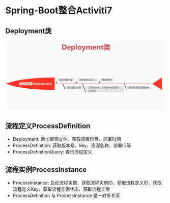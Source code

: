 #  Spring-Boot整合Activiti7

## Deployment类
![image](image/427e10cec7a8ded84f4bf9560f86591.png)

## 流程定义ProcessDefinition
* Deployment: 添加资源文件、获取部署信息、部署时间
* ProcessDefinition: 获取版本号、key、资源名称、部署ID等
* ProcessDefinitionQuery: 查询流程定义

## 流程实例ProcessInstance
* ProcessInstance: 启动流程实例、获取流程实例ID、获取流程定义ID、获取流程定义Key、获取流程实例状态、获取流程实例
* ProcessDefinition 与 ProcessInstance 是一对多关系